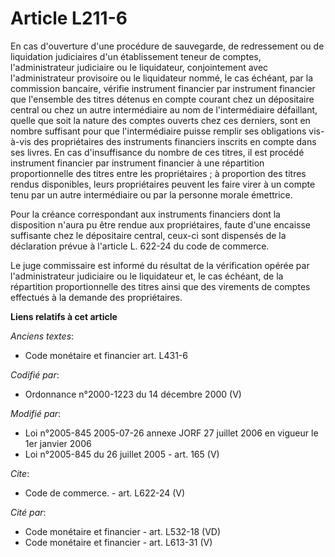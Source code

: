 # Article L211-6

En cas d'ouverture d'une procédure de sauvegarde, de redressement ou de liquidation judiciaires d'un établissement teneur de
comptes, l'administrateur judiciaire ou le liquidateur, conjointement avec l'administrateur provisoire ou le liquidateur
nommé, le cas échéant, par la commission bancaire, vérifie instrument financier par instrument financier que l'ensemble des
titres détenus en compte courant chez un dépositaire central ou chez un autre intermédiaire au nom de l'intermédiaire
défaillant, quelle que soit la nature des comptes ouverts chez ces derniers, sont en nombre suffisant pour que
l'intermédiaire puisse remplir ses obligations vis-à-vis des propriétaires des instruments financiers inscrits en compte dans
ses livres. En cas d'insuffisance du nombre de ces titres, il est procédé instrument financier par instrument financier à une
répartition proportionnelle des titres entre les propriétaires ; à proportion des titres rendus disponibles, leurs
propriétaires peuvent les faire virer à un compte tenu par un autre intermédiaire ou par la personne morale émettrice. 

Pour la créance correspondant aux instruments financiers dont la disposition n'aura pu être rendue aux propriétaires, faute
d'une encaisse suffisante chez le dépositaire central, ceux-ci sont dispensés de la déclaration prévue à l'article L. 622-24
du code de commerce. 

Le juge commissaire est informé du résultat de la vérification opérée par l'administrateur judiciaire ou le liquidateur et,
le cas échéant, de la répartition proportionnelle des titres ainsi que des virements de comptes effectués à la demande des
propriétaires.

**Liens relatifs à cet article**

_Anciens textes_:

  - Code monétaire et financier art. L431-6

_Codifié par_:

  - Ordonnance n°2000-1223 du 14 décembre 2000 (V)

_Modifié par_:

  - Loi n°2005-845 2005-07-26 annexe JORF 27 juillet 2006 en vigueur le 1er janvier 2006
  - Loi n°2005-845 du 26 juillet 2005 - art. 165 (V)

_Cite_:

  - Code de commerce. - art. L622-24 (V)

_Cité par_:

  - Code monétaire et financier - art. L532-18 (VD)
  - Code monétaire et financier - art. L613-31 (V)
